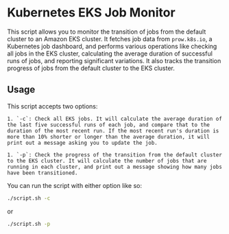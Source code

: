 # Kubernetes EKS Job Monitor

This script allows you to monitor the transition of jobs from the default cluster to an Amazon EKS cluster. It fetches job data from `prow.k8s.io`, a Kubernetes job dashboard, and performs various operations like checking all jobs in the EKS cluster, calculating the average duration of successful runs of jobs, and reporting significant variations. It also tracks the transition progress of jobs from the default cluster to the EKS cluster.

## Usage

This script accepts two options:

    1. `-c`: Check all EKS jobs. It will calculate the average duration of the last five successful runs of each job, and compare that to the duration of the most recent run. If the most recent run's duration is more than 10% shorter or longer than the average duration, it will print out a message asking you to update the job.

    1. `-p`: Check the progress of the transition from the default cluster to the EKS cluster. It will calculate the number of jobs that are running in each cluster, and print out a message showing how many jobs have been transitioned.

You can run the script with either option like so:

```bash
./script.sh -c
```
or

```bash
./script.sh -p
```